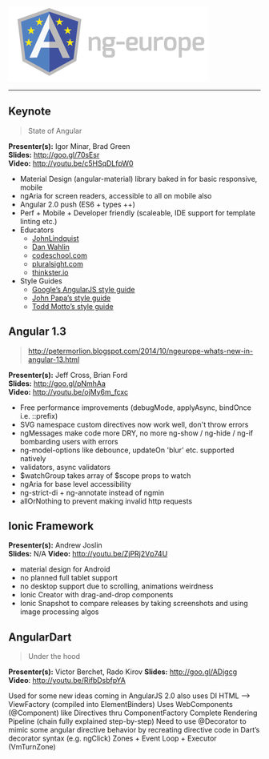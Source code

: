 ![ngEurope 2014](https://raw.githubusercontent.com/doshprompt/ngeurope/master/ng-europe-horizontal-on-black.png)

---

## Keynote

> State of Angular

**Presenter(s):** Igor Minar, Brad Green  
**Slides:** http://goo.gl/70sEsr  
**Video:** http://youtu.be/c5HSqDLfpW0  

- Material Design (angular-material) library baked in for basic responsive, mobile
- ngAria for screen readers, accessible to all on mobile also
- Angular 2.0 push (ES6 + types ++)
- Perf + Mobile + Developer friendly (scaleable, IDE support for template linting etc.)
- Educators
	- [JohnLindquist](egghead.io)
    - [Dan Wahlin](weblogs.asp.net/dwahlin)
	- [codeschool.com](http://www.codeschool.com)
	- [pluralsight.com](http://www.pluralsight.com)
	- [thinkster.io](http://thinkster.io)
- Style Guides
	- [Google’s AngularJS style guide](http://google-styleguide.googlecode.com/svn/trunk/angularjs-google-style.html)
	- [John Papa’s style guide](https://github.com/johnpapa/angularjs-styleguide)
	- [Todd Motto’s style guide](https://github.com/toddmotto/angularjs-styleguide)

## Angular 1.3

> http://petermorlion.blogspot.com/2014/10/ngeurope-whats-new-in-angular-13.html

**Presenter(s):** Jeff Cross, Brian Ford  
**Slides:** http://goo.gl/pNmhAa  
**Video:** http://youtu.be/ojMy6m_fcxc  

- Free performance improvements (debugMode, applyAsync, bindOnce i.e. ::prefix)
- SVG namespace custom directives now work well, don't throw errors
- ngMessages make code more DRY, no more ng-show / ng-hide / ng-if bombarding users with errors
- ng-model-options like debounce, updateOn 'blur' etc. supported natively
- validators, async validators
- $watchGroup takes array of $scope props to watch
- ngAria for base level accessibility
- ng-strict-di + ng-annotate instead of ngmin
- allOrNothing to prevent making invalid http requests

## Ionic Framework

**Presenter(s):** Andrew Joslin  
**Slides:** N/A 
**Video:** http://youtu.be/ZjPRj2Vp74U

- material design for Android
- no planned full tablet support
- no desktop support due to scrolling, animations weirdness
- Ionic Creator with drag-and-drop components
- Ionic Snapshot to compare releases by taking screenshots and using image processing algos

## AngularDart

> Under the hood

**Presenter(s):** Victor Berchet, Rado Kirov
**Slides:** http://goo.gl/ADjgcg
**Video**: http://youtu.be/RifbDsbfpYA

Used for some new ideas coming in AngularJS 2.0
also uses DI
HTML —> ViewFactory (compiled into ElementBinders)
Uses WebComponents (@Component) like Directives thru ComponentFactory
Complete Rendering Pipeline (chain fully explained step-by-step)
Need to use @Decorator to mimic some angular directive behavior by recreating directive code in Dart’s decorator syntax (e.g. ngClick)
Zones + Event Loop + Executor (VmTurnZone)
